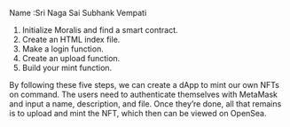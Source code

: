 Name :Sri Naga Sai Subhank Vempati



1.	Initialize Moralis and find a smart contract.
2.	Create an HTML index file.
3.	Make a login function.
4.	Create an upload function.
5.	Build your mint function.

By following these five steps, we can create a dApp to mint our own NFTs on command. The users need to authenticate themselves with MetaMask and input a name, description, and file. Once they’re done, all that remains is to upload and mint the NFT, which then can be viewed on OpenSea. 
